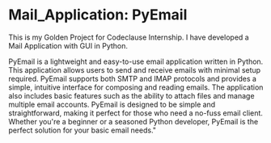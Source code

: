 # Mail_Application: PyEmail
This is my Golden Project for Codeclause Internship. I have developed a Mail Application with GUI in Python.

PyEmail is a lightweight and easy-to-use email application written in Python. 
This application allows users to send and receive emails with minimal setup required. 
PyEmail supports both SMTP and IMAP protocols and provides a simple, intuitive interface for composing and reading emails. 
The application also includes basic features such as the ability to attach files and manage multiple email accounts. 
PyEmail is designed to be simple and straightforward, making it perfect for those who need a no-fuss email client. 
Whether you're a beginner or a seasoned Python developer, PyEmail is the perfect solution for your basic email needs."

 
